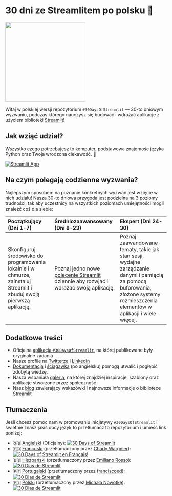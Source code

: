 # 30 dni ze Streamlitem po polsku 🎈

<img src='3AF34648-C61D-47CE-9E56-C496C5A7C240.jpeg' height=250>

Witaj w polskiej wersji repozytorium `#30DaysOfStreamlit` — 30-to dniowym wyzwaniu, podczas którego nauczysz się budować i wdrażać aplikacje z użyciem biblioteki [Streamlit](https://streamlit.io)!

## Jak wziąć udział?

Wszystko czego potrzebujesz to komputer, podstawowa znajomośc języka Python oraz Twoja wrodzona ciekawość. 🧠

[![Streamlit App](https://static.streamlit.io/badges/streamlit_badge_black_white.svg)](https://30dni.streamlit.app/)

## Na czym polegają codzienne wyzwania?

Najlepszym sposobem na poznanie konkretnych wyzwań jest wzięcie w nich udziału! Nasza 30-to dniowa przygoda jest podzielna na 3 poziomy trudności, tak aby uczestnicy na wszystkich poziomach umiejętności mogli znaleźć coś dla siebie:

| Początkujący (Dni 1-7) | Średniozaawansowany (Dni 8-23) | Ekspert (Dni 24-30) |
| :---        |    :----   |          :--- |
| Skonfiguruj środowisko do programowania lokalnie i w chmurze, zainstaluj Streamlit i zbuduj swoją pierwszą aplikację.| Poznaj jedno nowe [polecenie Streamlit](https://docs.streamlit.io/library/api-reference) dziennie aby rozwjać i wdrażać swoją aplikację. | Poznaj zaawandowane tematy, takie jak stan sesji, wydajne zarządzanie danymi i pamięcią za pomocą buforowania, złożone systemy rozmieszczenia elementów w aplikacji i wiele więcej.

## Dodatkowe treści

- Oficjalna [aplikacja `#30DaysOfStreamlit`](https://share.streamlit.io/streamlit/30days/), na której publikowane były oryginalne zadania
- Nasze profile na [Twitterze](https://twitter.com/streamlit) i [LinkedIn](https://www.linkedin.com/company/streamlit/posts/?feedView=all)
- [Dokumentacja](https://docs.streamlit.io/) i [ściągawka](https://docs.streamlit.io/library/cheatsheet) (po angielsku) pomogą utwalić i pogłębić zdobytą wiedzę.
- Nasza wspaniała [galeria](https://streamlit.io/gallery), na której znajdziej inspiracje, szablony oraz aplikacje stworzone przez społeczność
- Nasz [blog](https://blog.streamlit.io/how-to-master-streamlit-for-data-science/) zawierający wskazówki i najnowsze informacje o bibliotece Streamlit

## Tłumaczenia

Jeśli chcesz pomóc nam w promowaniu inicjatywy `#30DaysOfStreamlit` i świetnie znasz jakiś obcy język to przetłumacz to repozytorium i umieść link poniżej:

- 🇬🇧 [Angielski](https://github.com/streamlit/30days) (Oficjalny): [![30 Days of Streamlit](https://static.streamlit.io/badges/streamlit_badge_black_white.svg)](https://30days.streamlit.app)
- 🇫🇷 [Francuski](https://github.com/streamlit/30days-French) (przetłumaczony przez [Charly Wargnier](https://github.com/charlyWargnier/)): [![30 Days of Streamlit en Français!](https://static.streamlit.io/badges/streamlit_badge_black_white.svg)](https://30days-in-french.streamlit.app/)
- 🇪🇸 [Hiszpański](https://github.com/streamlit/30days-spanish/) (przetłumaczony przez  [Emiliano Rosso](https://github.com/arraydude)): [![30 Dias de Streamlit](https://static.streamlit.io/badges/streamlit_badge_black_white.svg)](https://30days-in-spanish.streamlit.app/)
- 🇵🇹 [Portugalski](https://github.com/franciscoed/30days) (przetłumaczony przez  [franciscoed](https://github.com/franciscoed)): [![30 Dias de Streamlit](https://static.streamlit.io/badges/streamlit_badge_black_white.svg)](https://30dias.streamlit.app/)
- 🇵🇱 [Polski](https://github.com/sfc-gh-mnowotka/30days-Polish) (przetłumaczony przez  [Michała Nowotkę](https://github.com/sfc-gh-mnowotka)): [![30 Dias de Streamlit](https://static.streamlit.io/badges/streamlit_badge_black_white.svg)](https://30dni.streamlit.app/)

